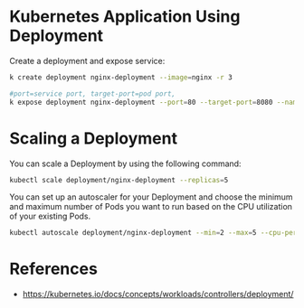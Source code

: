 # Kubernetes Application Using Deployment


Create a deployment and expose service:
```bash
k create deployment nginx-deployment --image=nginx -r 3

#port=service port, target-port=pod port,
k expose deployment nginx-deployment --port=80 --target-port=8080 --name nginx-svc
```


# Scaling a Deployment

You can scale a Deployment by using the following command:
```bash
kubectl scale deployment/nginx-deployment --replicas=5
```


You can set up an autoscaler for your Deployment and choose the minimum and maximum number of Pods you want to run based on the CPU utilization of your existing Pods.

```bash
kubectl autoscale deployment/nginx-deployment --min=2 --max=5 --cpu-percent=80
```


# References
- https://kubernetes.io/docs/concepts/workloads/controllers/deployment/